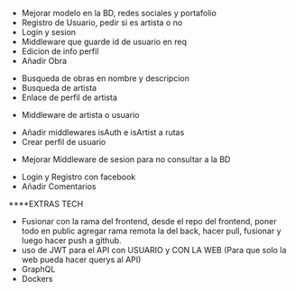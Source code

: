 * Mejorar modelo en la BD, redes sociales y portafolio
* Registro de Usuario, pedir si es artista o no
* Login y sesion
* Middleware que guarde id de usuario en req
* Edicion de info perfil
* Añadir Obra
- Busqueda de obras en nombre y descripcion
- Busqueda de artista
- Enlace de perfil de artista
* Middleware de artista o usuario
- Añadir middlewares isAuth e isArtist a rutas
- Crear perfil de usuario
* Mejorar Middleware de sesion para no consultar a la BD
- Login y Registro con facebook
- Añadir Comentarios

****EXTRAS TECH
- Fusionar con la rama del frontend, desde el repo del frontend, poner todo en public agregar rama remota la del back, hacer pull, fusionar y luego hacer push a github.
- uso de JWT para el API con USUARIO y CON LA WEB (Para que solo la web pueda hacer querys al API)
- GraphQL
- Dockers
